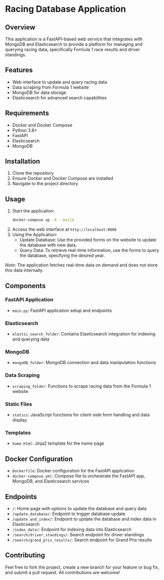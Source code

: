 
# Racing Database Application

## Overview
This application is a FastAPI-based web service that integrates with MongoDB and Elasticsearch to provide a platform for managing and querying racing data, specifically Formula 1 race results and driver standings.

## Features
- Web interface to update and query racing data
- Data scraping from Formula 1 website
- MongoDB for data storage
- Elasticsearch for advanced search capabilities

## Requirements
- Docker and Docker Compose
- Python 3.8+
- FastAPI
- Elasticsearch
- MongoDB

## Installation
1. Clone the repository
2. Ensure Docker and Docker Compose are installed
3. Navigate to the project directory

## Usage
1. Start the application:
   ```bash
   docker-compose up -d --build
   ```
2. Access the web interface at `http://localhost:8000`
3. Using the Application:
   - Update Database: Use the provided forms on the website to update the database with new data.
   - Query Data: To retrieve real-time information, use the forms to query the database, specifying the desired year.

*Note:* The application fetches real-time data on demand and does not store this data internally.

## Components
### FastAPI Application
- `main.py`: FastAPI application setup and endpoints

### Elasticsearch
- `elastic_search_folder`: Contains Elasticsearch integration for indexing and querying data

### MongoDB
- `mongoDB_folder`: MongoDB connection and data manipulation functions

### Data Scraping
- `scraping_folder`: Functions to scrape racing data from the Formula 1 website

### Static Files
- `statics`: JavaScript functions for client-side form handling and data display

### Templates
- `home.html`: Jinja2 template for the home page

## Docker Configuration
- `Dockerfile`: Docker configuration for the FastAPI application
- `docker-compose.yml`: Compose file to orchestrate the FastAPI app, MongoDB, and Elasticsearch services

## Endpoints
- `/`: Home page with options to update the database and query data
- `/update_database/`: Endpoint to trigger database update
- `/update_and_index/`: Endpoint to update the database and index data in Elasticsearch
- `/index_data/`: Endpoint for indexing data into Elasticsearch
- `/search/driver_standings/`: Search endpoint for driver standings
- `/search/grand_prix_results/`: Search endpoint for Grand Prix results

## Contributing
Feel free to fork the project, create a new branch for your feature or bug fix, and submit a pull request. All contributions are welcome!
